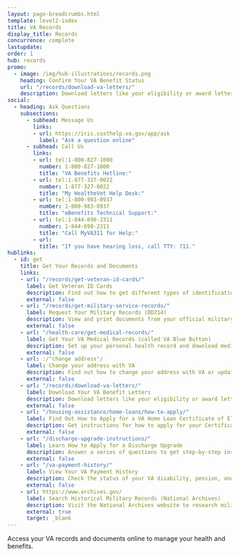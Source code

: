 ```yaml
---
layout: page-breadcrumbs.html
template: level2-index
title: VA Records
display_title: Records
concurrence: complete
lastupdate:
order: 1
hub: records
promo:
  - image: /img/hub-illustrations/records.png
    heading: Confirm Your VA Benefit Status
    url: "/records/download-va-letters/"
    description: Download letters like your eligibility or award letter for certain benefits.
social:
  - heading: Ask Questions
    subsections:
      - subhead: Message Us
        links:
        - url: https://iris.custhelp.va.gov/app/ask
          label: "Ask a question online"
      - subhead: Call Us
        links:
        - url: tel:1-800-827-1000
          number: 1-800-827-1000
          title: "VA Benefits Hotline:"
        - url: tel:1-877-327-0022
          number: 1-877-327-0022
          title: "My HealtheVet Help Desk:"
        - url: tel:1-800-983-0937
          number: 1-800-983-0937
          title: "eBenefits Technical Support:"
        - url: tel:1-844-698-2311
          number: 1-844-698-2311
          title: "Call MyVA311 for Help:"
        - url:
          title: "If you have hearing loss, call TTY: 711."
hublinks:
  - id: get
    title: Get Your Records and Documents
    links:
    - url: "/records/get-veteran-id-cards/"
      label: Get Veteran ID Cards
      description: Find out how to get different types of identification cards to show your military status or your enrollment in VA health care or the VA Choice program.
      external: false
    - url: "/records/get-military-service-records/"
      label: Request Your Military Records (DD214)
      description: View and print documents from your official military personnel file (including your DD214).
      external: false
    - url: "/health-care/get-medical-records/"
      label: Get Your VA Medical Records (called VA Blue Button)
      description: Set up your personal health record and download medical records, reports, and images to share with your VA and non-VA doctors.
      external: false
    - url: :/"change address"/
      label: Change your address with VA
      description: Find out how to change your address with VA or update other contact information in your VA.gov profile.
      external: false
    - url: "/records/download-va-letters/"
      label: Download Your VA Benefit Letters
      description: Download letters like your eligibility or award letter for certain benefits.
      external: false
    - url: "/housing-assistance/home-loans/how-to-apply/"
      label: Find Out How to Apply for a VA Home Loan Certificate of Eligibility
      description: Get instructions for how to apply for your Certificate of Eligibility (COE), which confirms for your lender that you qualify for a VA-backed home loan. Then you can choose your loan type to learn about the rest of the loan application process.
      external: false
    - url: "/discharge-upgrade-instructions/"
      label: Learn How to Apply for a Discharge Upgrade
      description: Answer a series of questions to get step-by-step instructions on how to apply for a discharge upgrade or correction. If your discharge gets upgraded, you'll be eligible for the VA benefits you earned during your period of service.
      external: false
    - url: "/va-payment-history/"
      label: View Your VA Payment History
      description: Check the status of your VA disability, pension, and education benefits payments. You can also see payments for certain survivor benefits.
      external: false
    - url: https://www.archives.gov/
      label: Search Historical Military Records (National Archives)
      description: Visit the National Archives website to research military records from the Revolutionary War to the present.
      external: true
      target: _blank
---
```


<p class="va-introtext">
Access your VA records and documents online to manage your health and benefits.
</p>
